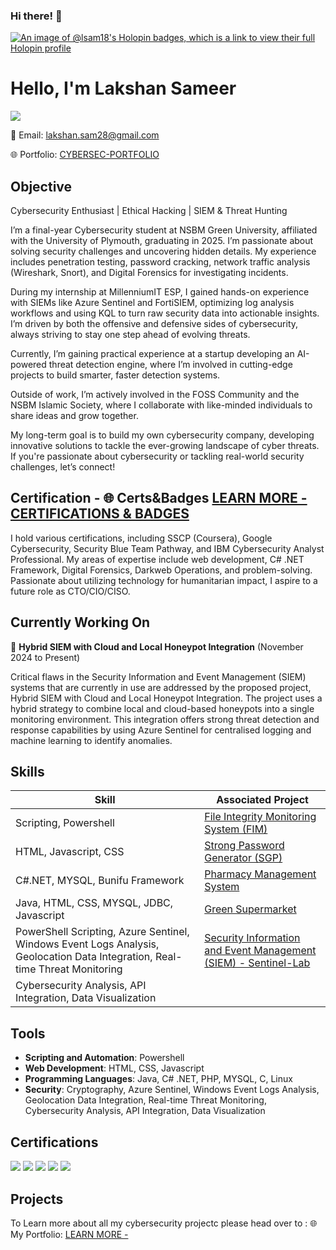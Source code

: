 
### Hi there! 👋

[![An image of @lsam18's Holopin badges, which is a link to view their full Holopin profile](https://holopin.me/lsam18)](https://holopin.io/@lsam18)

# Hello, I'm Lakshan Sameer

<a href="https://www.linkedin.com/in/lsam/"><img src="https://img.shields.io/badge/-LinkedIn-0072b1?&style=for-the-badge&logo=linkedin&logoColor=white" /></a>

📧 Email: lakshan.sam28@gmail.com

🌐 Portfolio: [CYBERSEC-PORTFOLIO](https://lsam-cybersec.lovestoblog.com)

## Objective
Cybersecurity Enthusiast | Ethical Hacking | SIEM & Threat Hunting

I’m a final-year Cybersecurity student at NSBM Green University, affiliated with the University of Plymouth, graduating in 2025. I’m passionate about solving security challenges and uncovering hidden details. My experience includes penetration testing, password cracking, network traffic analysis (Wireshark, Snort), and Digital Forensics for investigating incidents.

During my internship at MillenniumIT ESP, I gained hands-on experience with SIEMs like Azure Sentinel and FortiSIEM, optimizing log analysis workflows and using KQL to turn raw security data into actionable insights. I’m driven by both the offensive and defensive sides of cybersecurity, always striving to stay one step ahead of evolving threats.

Currently, I’m gaining practical experience at a startup developing an AI-powered threat detection engine, where I’m involved in cutting-edge projects to build smarter, faster detection systems.

Outside of work, I’m actively involved in the FOSS Community and the NSBM Islamic Society, where I collaborate with like-minded individuals to share ideas and grow together.

My long-term goal is to build my own cybersecurity company, developing innovative solutions to tackle the ever-growing landscape of cyber threats. If you're passionate about cybersecurity or tackling real-world security challenges, let’s connect!

## Certification - 🌐 Certs&Badges  [LEARN MORE - CERTIFICATIONS & BADGES](https://lsam-cybersec.lovestoblog.com)
I hold various certifications, including SSCP (Coursera), Google Cybersecurity, Security Blue Team Pathway, and IBM Cybersecurity Analyst Professional. My areas of expertise include web development, C# .NET Framework, Digital Forensics, Darkweb Operations, and problem-solving. Passionate about utilizing technology for humanitarian impact, I aspire to a future role as CTO/CIO/CISO.

## Currently Working On

🔭 **Hybrid SIEM with Cloud and Local Honeypot
Integration** (November 2024 to Present)

Critical flaws in the Security Information and Event Management (SIEM) systems that are currently
in use are addressed by the proposed project, Hybrid SIEM with Cloud and Local Honeypot
Integration. The project uses a hybrid strategy to combine local and cloud-based honeypots into a
single monitoring environment. This integration offers strong threat detection and response
capabilities by using Azure Sentinel for centralised logging and machine learning to identify
anomalies.

## Skills
| Skill                                         | Associated Project         |
|-----------------------------------------------|----------------------------|
| Scripting, Powershell                         | [File Integrity Monitoring System (FIM)](https://github.com/Lsam18/FIM-System.git) |
| HTML, Javascript, CSS                         | [Strong Password Generator (SGP)](https://lsam18.github.io/SPG/) |
| C#.NET, MYSQL, Bunifu Framework               | [Pharmacy Management System](https://github.com/Lsam18/Goodness_Pharmacy.git) |
| Java, HTML, CSS, MYSQL, JDBC, Javascript      | [Green Supermarket](https://github.com/Lsam18/Green_Market.git) |
| PowerShell Scripting, Azure Sentinel, Windows Event Logs Analysis, Geolocation Data Integration, Real-time Threat Monitoring | [Security Information and Event Management (SIEM) - Sentinel-Lab](https://github.com/Lsam18/SIEM-Sentinel-Lab.git)|
| Cybersecurity Analysis, API Integration, Data Visualization | |

## Tools
- **Scripting and Automation**: Powershell
- **Web Development**: HTML, CSS, Javascript
- **Programming Languages**: Java, C# .NET, PHP, MYSQL, C, Linux
- **Security**: Cryptography, Azure Sentinel, Windows Event Logs Analysis, Geolocation Data Integration, Real-time Threat Monitoring, Cybersecurity Analysis, API Integration, Data Visualization

## Certifications
<div>
  <img src="https://images.credly.com/size/100x100/images/0bf0f2da-a699-4c82-82e2-56dcf1f2e1c7/image.png" />
  <img src="https://images.credly.com/size/100x100/images/a850079a-75bb-41e1-adae-dedfabcf597c/Professional_Certificate_-_IBM_Cybersecurity_Analyst.png" />
  <img src="https://images.credly.com/size/100x100/images/441578ec-c0f3-46cc-95fc-86b27e90cf4f/image.png" />
  <img src="https://images.credly.com/size/100x100/images/af8c6b4e-fc31-47c4-8dcb-eb7a2065dc5b/I2CS__1_.png" />
  <img src="https://images.credly.com/size/100x100/images/4a42b9d2-df71-4d99-9bac-6069634b988a/Penetration_Testing_-_Inc_Response_Forensics.png" />
</div>

## Projects
To Learn more about all my cybersecurity projectc please head over to : 🌐 My Portfolio: [LEARN MORE - ](https://lsam-cybersec.lovestoblog.com/#projects-section)

